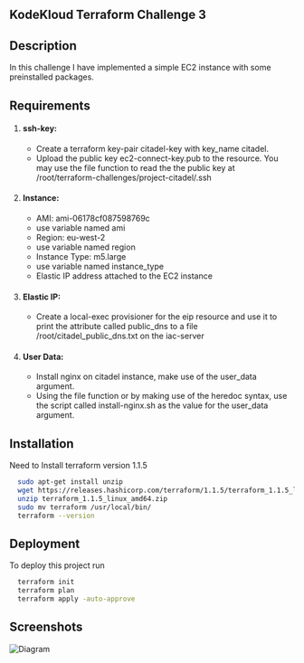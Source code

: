 ## KodeKloud Terraform Challenge 3

## Description

In this challenge I have implemented a simple EC2 instance with some preinstalled packages.

## Requirements

1. #### ssh-key:
   - Create a terraform key-pair citadel-key with key_name citadel.
   - Upload the public key ec2-connect-key.pub to the resource. You may use the file function to read the the
     public key at /root/terraform-challenges/project-citadel/.ssh
2. #### Instance:
   - AMI: ami-06178cf087598769c
   - use variable named ami
   - Region: eu-west-2
   - use variable named region
   - Instance Type: m5.large
   - use variable named instance_type
   - Elastic IP address attached to the EC2 instance
3. #### Elastic IP:
   - Create a local-exec provisioner for the eip resource and use it to print the attribute called public_dns to a file /root/citadel_public_dns.txt on the iac-server
4. #### User Data:
   - Install nginx on citadel instance, make use of the user_data argument.
   - Using the file function or by making use of the heredoc syntax, use the script called install-nginx.sh
     as the value for the user_data argument.

## Installation

Need to Install terraform version 1.1.5

```bash
  sudo apt-get install unzip
  wget https://releases.hashicorp.com/terraform/1.1.5/terraform_1.1.5_linux_amd64.zip
  unzip terraform_1.1.5_linux_amd64.zip
  sudo mv terraform /usr/local/bin/
  terraform --version
```

## Deployment

To deploy this project run

```bash
  terraform init
  terraform plan
  terraform apply -auto-approve
```

## Screenshots

![Diagram](https://github.com/techydebojit/screenshots/blob/main/aws_infra.png?raw=true)
